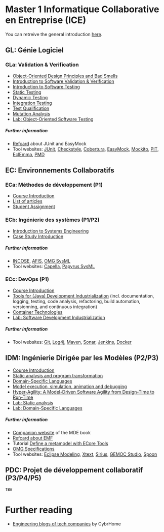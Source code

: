 # Master 1 Informatique Collaborative en Entreprise (ICE)

You can retreive the general introduction [here](./2017-18-personalintro-combemale.pdf).

## GL: Génie Logiciel

### GLa: Validation & Verification

- [Object-Oriented Design Principles and Bad Smells](./vv/0-oodp.pdf)
- [Introduction to Software Validation & Verification](./vv/1-introduction.pdf)
- [Introduction to Software Testing](./vv/2-test.pdf)
- [Static Testing](./vv/3-static-test.pdf)
- [Dynamic Testing](./vv/4-dynamic-test.pdf)
- [Integration Testing](./vv/5-integration.pdf)
- [Test Qualification](./vv/6-test-qualification.pdf)
- [Mutation Analysis](./vv/7-mutation.pdf)
- [Lab: Object-Oriented Software Testing](https://github.com/selabs-ut2j/testing)

##### Further information

- [Refcard](http://refcardz.dzone.com/refcardz/junit-and-easymock) about JUnit and EasyMock
- Tool websites: [JUnit](http://junit.org/), [Checkstyle](http://checkstyle.sourceforge.net/), [Cobertura](http://cobertura.github.io/cobertura/), [EasyMock](http://easymock.org/), [Mockito](http://site.mockito.org/), [PIT](http://pitest.org/), [EclEmma](http://www.eclemma.org/), [PMD](http://pmd.sourceforge.net/)

<!--
- [Selenium](http://seleniumhq.org/) website
- [DbUnit](http://www.dbunit.org/) website
-->

## EC: Environnements Collaboratifs

### ECa: Méthodes de développement (P1)<a id="eca"></a>

- [Course Introduction](./2017-18-eca-intro-combemale.pdf)
- [List of articles](./eca)
- [Student Assignment](https://docs.google.com/spreadsheets/d/1sim_i8f1Zt-45fbZjCwZuIJxyjNYLlv_fz2mfBKytlg/edit?usp=sharing)

### ECb: Ingénierie des systèmes (P1/P2)

- [Introduction to Systems Engineering]()
- [Case Study Introduction]()

##### Further information

- [INCOSE](http://www.incose.org/), [AFIS](https://www.afis.fr), [OMG SysML](http://www.omgsysml.org/)
- Tool websites: [Capella](https://www.polarsys.org/capella/), [Papyrus SysML](https://www.eclipse.org/papyrus/components/sysml/0.10.0/)

### ECc: DevOps (P1)

- [Course Introduction](./devops/2017-18-DevOps-intro.pdf)
- [Tools for (Java) Development Industrialization](./devops/tools4agiledev.pdf) (incl. documentation, logging, testing, code analysis, refactoring, build automation, versionning, and continuous integration)
- [Container Technologies](./)
- [Lab: Software Development Industrialization](https://github.com/selabs-ut2j/devops)

##### Further information

- Tool websites: [Git](https://git-scm.com), [Log4j](https://logging.apache.org/log4j/), [Maven](https://maven.apache.org/), [Sonar](https://www.sonarqube.org/), [Jenkins](https://jenkins.io/), [Docker](https://www.docker.com/)

## IDM: Ingénierie Dirigée par les Modèles (P2/P3)

- [Course Introduction]()
- [Static analysis and program transformation]()
- [Domain-Specific Languages]()
- [Model execution, simulation, animation and debugging]()
- [Hyper-Agility: A Model-Driven Software Agility from Design-Time to Run-Time]()
- [Lab: Static analysis]()
- [Lab: Domain-Specific Languages]()

##### Further information

- [Companion website](http://mdebook.irisa.fr/) of the MDE book
- [Refcard about EMF](http://refcardz.dzone.com/refcardz/essential-emf)
- Tutorial [Define a metamodel with ECore Tools](https://wiki.eclipse.org/Sirius/Tutorials/DomainModelTutorial)
- [OMG Specifications](http://www.omg.org/spec/)
- Tool websites: [Eclipse Modeling](http://www.eclipse.org/modeling/), [Xtext](https://www.eclipse.org/Xtext/), [Sirius](https://www.eclipse.org/sirius/), [GEMOC Studio](http://www.eclipse.org/gemoc/), [Spoon](http://spoon.gforge.inria.fr)

## PDC: Projet de développement collaboratif (P3/P4/P5)

    TBA

# Further reading

- [Engineering blogs of tech companies](https://www.cybrhome.com/topic/engineering-blogs-of-companies) by CybrHome